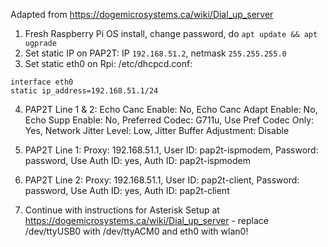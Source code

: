 Adapted from https://dogemicrosystems.ca/wiki/Dial_up_server

1. Fresh Raspberry Pi OS install, change password, do `apt update && apt ugprade`
2. Set static IP on PAP2T: IP `192.168.51.2`, netmask `255.255.255.0`
3. Set static eth0 on Rpi: /etc/dhcpcd.conf:
```
interface eth0
static ip_address=192.168.51.1/24
```

4. PAP2T Line 1 & 2: Echo Canc Enable: No, Echo Canc Adapt Enable: No, Echo Supp Enable: No, Preferred Codec: G711u, Use Pref Codec Only: Yes, Network Jitter Level: Low, Jitter Buffer Adjustment: Disable

5. PAP2T Line 1: Proxy: 192.168.51.1, User ID: pap2t-ispmodem, Password: password, Use Auth ID: yes, Auth ID: pap2t-ispmodem
6. PAP2T Line 2: Proxy: 192.168.51.1, User ID: pap2t-client, Password: password, Use Auth ID: yes, Auth ID: pap2t-client
7. Continue with instructions for Asterisk Setup at https://dogemicrosystems.ca/wiki/Dial_up_server - replace /dev/ttyUSB0 with /dev/ttyACM0 and eth0 with wlan0!
